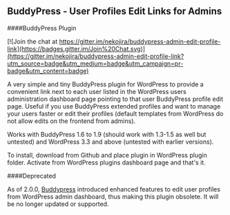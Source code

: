 BuddyPress - User Profiles Edit Links for Admins
-----------------------------------------------
####BuddyPress Plugin

[![Join the chat at https://gitter.im/nekojira/buddypress-admin-edit-profile-link](https://badges.gitter.im/Join%20Chat.svg)](https://gitter.im/nekojira/buddypress-admin-edit-profile-link?utm_source=badge&utm_medium=badge&utm_campaign=pr-badge&utm_content=badge)

A very simple and tiny BuddyPress plugin for WordPress to provide a convenient link next to each user listed in the WordPress users administration dashboard page pointing to that user BuddyPress profile edit page. Useful if you use BuddyPress extended profiles and want to manage your users faster or edit their profiles (default templates from WordPress do not allow edits on the frontend from admins).

Works with BuddyPress 1.6 to 1.9 (should work with 1.3-1.5 as well but untested) and WordPress 3.3 and above (untested with earlier versions).

To install, download from Github and place plugin in WordPress plugin folder. Activate from WordPress plugins dashboard page and that's it.

 
####Deprecated

As of 2.0.0, [Buddypress](http://buddypress.org/) introduced enhanced features to edit user profiles from WordPress admin dashboard, thus making this plugin obsolete. It will be no longer updated or supported. 
